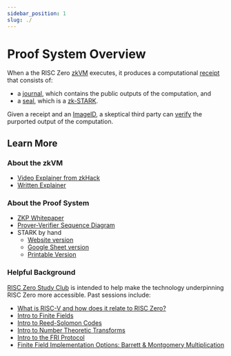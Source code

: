 ```yaml
---
sidebar_position: 1
slug: ./
---
```


# Proof System Overview

When a the RISC Zero [zkVM](https://docs.rs/risc0-zkvm/latest/risc0_zkvm/) executes, it produces a computational [receipt](https://docs.rs/risc0-zkvm/latest/risc0_zkvm/receipt/struct.Receipt.html) that consists of:
- a [journal](https://docs.rs/risc0-zkvm/latest/risc0_zkvm/receipt/struct.Receipt.html#structfield.journal), which contains the public outputs of the computation, and
- a [seal](https://docs.rs/risc0-zkvm/latest/risc0_zkvm/receipt/struct.Receipt.html#structfield.seal), which is a [zk-STARK](../../reference-docs/about-starks.md). 

Given a receipt and an [ImageID](https://docs.rs/risc0-zkvm/latest/risc0_zkvm/struct.MemoryImage.html#structfield.root), a skeptical third party can [verify](https://docs.rs/risc0-zkvm/latest/risc0_zkvm/receipt/struct.Receipt.html#method.verify) the purported output of the computation. 

## Learn More
### About the zkVM
- [Video Explainer from zkHack](https://www.youtube.com/watch?v=8hwY88xJoyM&list=PLcPzhUaCxlCgig7ofeARMPwQ8vbuD6hC5&index=8)
- [Written Explainer](../zkvm/zkvm_overview.md)

### About the Proof System
- [ZKP Whitepaper](https://www.risczero.com/proof-system-in-detail.pdf)
- [Prover-Verifier Sequence Diagram](proof-system-sequence-diagram.md)
- STARK by hand
  - [Website version](stark-by-hand.md)
  - [Google Sheet version](https://docs.google.com/spreadsheets/d/1Onr41OozD62y-B0jIL7bHAH5kf771-o4xvmnHUFpOyo/edit?usp=sharing) 
  - [Printable Version](assets/fibonacci-stark.pdf)
 

### Helpful Background
[RISC Zero Study Club](../../../studyclub) is intended to help make the technology underpinning RISC Zero more accessible. Past sessions include: 
  - [What is RISC-V and how does it relate to RISC Zero?](https://www.youtube.com/watch?v=11DIflEwx50&list=PLcPzhUaCxlCjdhONxEYZ1dgKjZh3ZvPtl&index=5)
  - [Intro to Finite Fields](https://www.youtube.com/watch?v=11DIflEwx50&list=PLcPzhUaCxlCjdhONxEYZ1dgKjZh3ZvPtl&index=2)
  - [Intro to Reed-Solomon Codes](https://www.youtube.com/watch?v=11DIflEwx50&list=PLcPzhUaCxlCjdhONxEYZ1dgKjZh3ZvPtl&index=3)
  - [Intro to Number Theoretic Transforms](https://www.youtube.com/watch?v=11DIflEwx50&list=PLcPzhUaCxlCjdhONxEYZ1dgKjZh3ZvPtl&index=4)
  - [Intro to the FRI Protocol](https://www.youtube.com/watch?v=11DIflEwx50&list=PLcPzhUaCxlCjdhONxEYZ1dgKjZh3ZvPtl&index=1)
  - [Finite Field Implementation Options: Barrett & Montgomery Multiplication](https://www.youtube.com/watch?v=hUl8ZB6hpUM&list=PLcPzhUaCxlCjdhONxEYZ1dgKjZh3ZvPtl&index=6)

